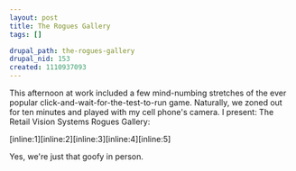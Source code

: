 ```yaml
--- 
layout: post
title: The Rogues Gallery
tags: []

drupal_path: the-rogues-gallery
drupal_nid: 153
created: 1110937093
---
```

This afternoon at work included a few mind-numbing stretches of the ever popular click-and-wait-for-the-test-to-run game. Naturally, we zoned out for ten minutes and played with my cell phone's camera. I present: The Retail Vision Systems Rogues Gallery:



[inline:1][inline:2][inline:3][inline:4][inline:5]



Yes, we're just that goofy in person.
